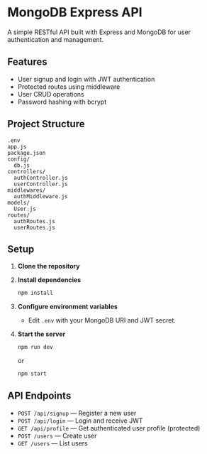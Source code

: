 # MongoDB Express API

A simple RESTful API built with Express and MongoDB for user authentication and management.

## Features

- User signup and login with JWT authentication
- Protected routes using middleware
- User CRUD operations
- Password hashing with bcrypt

## Project Structure

```
.env
app.js
package.json
config/
  db.js
controllers/
  authController.js
  userController.js
middlewares/
  authMiddleware.js
models/
  User.js
routes/
  authRoutes.js
  userRoutes.js
```

## Setup

1. **Clone the repository**
2. **Install dependencies**
   ```sh
   npm install
   ```
3. **Configure environment variables**
   - Edit `.env` with your MongoDB URI and JWT secret.

4. **Start the server**
   ```sh
   npm run dev
   ```
   or
   ```sh
   npm start
   ```

## API Endpoints

- `POST /api/signup` — Register a new user
- `POST /api/login` — Login and receive JWT
- `GET /api/profile` — Get authenticated user profile (protected)
- `POST /users` — Create user
- `GET /users` — List users
